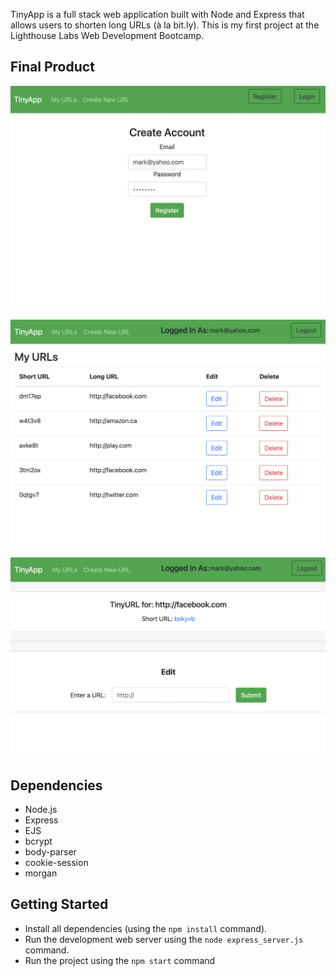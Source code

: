 

TinyApp is a full stack web application built with Node and Express that allows users to shorten long URLs (à la bit.ly). This is my first project at the Lighthouse Labs Web Development Bootcamp.

## Final Product

!["Create Account Page"](/doc/register-page.png)

!["User Homepage"](/doc/urls-page.png)

!["Edit shortURL"](/doc/urls-edit.png)


## Dependencies

- Node.js
- Express
- EJS
- bcrypt
- body-parser
- cookie-session
- morgan

## Getting Started

- Install all dependencies (using the `npm install` command).
- Run the development web server using the `node express_server.js` command.
- Run the project using the `npm start` command